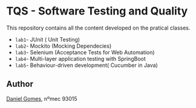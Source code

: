 # TQS - Software Testing and Quality

This repository contains all the content developed on the pratical classes.

- `lab1`- JUnit ( Unit Testing)
- `lab2`- Mockito (Mocking Dependecies)
- `lab3`- Selenium (Acceptance Tests for Web Automation)
- `lab4`- Multi-layer application testing with SpringBoot
- `lab5`- Behaviour-driven development( Cucumber in Java)

## Author

[Daniel Gomes](https://github.com/DanielGomes14), nºmec 93015
